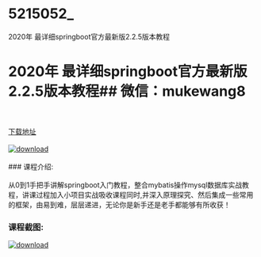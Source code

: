 # 5215052_
2020年 最详细springboot官方最新版2.2.5版本教程
# 2020年 最详细springboot官方最新版2.2.5版本教程## 微信：mukewang8
<br/></br>[下载地址](http://www.36tz.cn/article/5215052 "下载地址")
<br/></br>[![download](http://36tz.cn/muke_img/2020_08_2-69.png "下载地址")](http://www.36tz.cn/article/5215052 "下载地址")
<br/></br>### 课程介绍:<br/></br>从0到1手把手讲解springboot入门教程，整合mybatis操作mysql数据库实战教程，讲课过程加入小项目实战吸收课程同时,并深入原理探究、然后集成一些常用的框架，由易到难，层层递进，无论你是新手还是老手都能够有所收获！

### 课程截图:
[![download](http://36tz.cn/muke_img/2020_08_1-74.png "下载地址")](http://www.36tz.cn/article/5215052 "下载地址")

